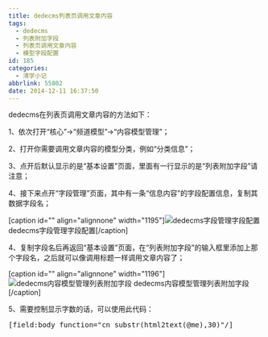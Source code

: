 ```yaml
---
title: dedecms列表页调用文章内容
tags:
  - dedecms
  - 列表附加字段
  - 列表页调用文章内容
  - 模型字段配置
id: 185
categories:
  - 清学小记
abbrlink: 55802
date: 2014-12-11 16:37:50
---
```


dedecms在列表页调用文章内容的方法如下：

1、依次打开“核心”→“频道模型”→“内容模型管理”；

2、打开你需要调用文章内容的模型分类，例如“分类信息”；

3、点开后默认显示的是“基本设置”页面，里面有一行显示的是“列表附加字段”请注意；

4、接下来点开“字段管理”页面，其中有一条“信息内容”的字段配置信息，复制其数据字段名；

[caption id="" align="alignnone" width="1195"]![dedecms字段管理字段配置](http://ww1.sinaimg.cn/large/4eed32f2jw1en5tpfvskyj20x70ipgq7.jpg) dedecms字段管理字段配置[/caption]

4、复制字段名后再返回“基本设置”页面，在“列表附加字段”的输入框里添加上那个字段名，之后就可以像调用标题一样调用文章内容了；

[caption id="" align="alignnone" width="1196"]![dedecms内容模型管理列表附加字段](http://ww3.sinaimg.cn/large/4eed32f2jw1en5tpetmmlj20x80ipae6.jpg) dedecms内容模型管理列表附加字段[/caption]

5、需要控制显示字数的话，可以使用此代码：
<pre>[field:body function="cn_substr(html2text(@me),30)"/]</pre>
